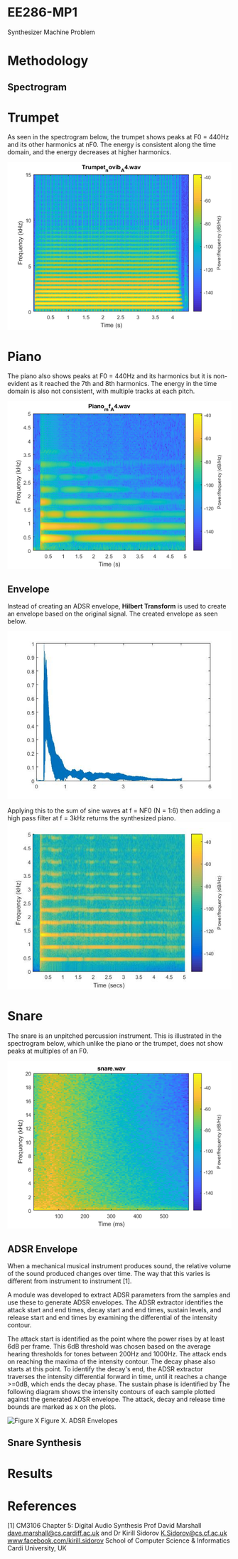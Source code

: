 # EE286-MP1
Synthesizer Machine Problem

# Methodology

## Spectrogram

# Trumpet 
As seen in the spectrogram below, the trumpet shows peaks at F0 = 440Hz and its other harmonics at nF0. The energy is consistent along the time domain, and the energy decreases at higher harmonics.

![Figure X](https://github.com/carldegs/EE286-MP1/blob/master/spectrogram_trumpet.png?raw=true)

# Piano
The piano also shows peaks at F0 = 440Hz and its harmonics but it is non-evident as it reached the 7th and 8th harmonics. The energy in the time domain is also not consistent, with multiple tracks at each pitch.

![Figure X](https://github.com/carldegs/EE286-MP1/blob/master/spectrogram_piano.png?raw=true)

## Envelope
Instead of creating an ADSR envelope, **Hilbert Transform** is used to create an envelope based on the original signal. The created envelope as seen below.

![Figure X](https://github.com/carldegs/EE286-MP1/blob/master/piano_envelope.jpg?raw=true)

Applying this to the sum of sine waves at f = NF0 (N = 1:6) then adding a high pass filter at f = 3kHz returns the synthesized piano.
![Figure X](https://github.com/carldegs/EE286-MP1/blob/master/piano_synth.jpg?raw=true)


# Snare
The snare is an unpitched percussion instrument. This is illustrated in the spectrogram below, which unlike the piano or the trumpet, does not show peaks at multiples of an F0. 

![Figure X](https://github.com/carldegs/EE286-MP1/blob/master/spectrogram_snare.png?raw=true)

## ADSR Envelope

When a mechanical musical instrument produces sound, the relative volume of the sound produced changes over time. The way that this
varies is different from instrument to instrument [1]. 

A module was developed to extract ADSR parameters from the samples and use these to generate ADSR envelopes. The ADSR extractor identifies the attack start and end times, decay start and end times, sustain levels, and release start and end times by examining the differential of the intensity contour. 

The attack start is identified as the point where the power rises by at least 6dB per frame.  This 6dB threshold was chosen based on the average hearing thresholds for tones between 200Hz and 1000Hz. The attack ends on reaching the maxima of the intensity contour.
The decay phase also starts at this point. To identify the decay's end, the ADSR extractor traverses the intensity differential forward in time, until it reaches a change >=0dB, which ends the decay phase.
The sustain phase is identified by 
The following diagram shows the intensity contours of each sample plotted against the generated ADSR envelope. The attack, decay and release time bounds are marked as x on the plots.

![Figure X](https://github.com/narzdavid/EE286-MP1/blob/master/envelopes.jpg)
Figure X. ADSR Envelopes

## Snare Synthesis

# Results

# References 

[1] CM3106 Chapter 5: Digital Audio Synthesis
Prof David Marshall
dave.marshall@cs.cardiff.ac.uk
and
Dr Kirill Sidorov
K.Sidorov@cs.cf.ac.uk
www.facebook.com/kirill.sidorov
School of Computer Science & Informatics
Cardi University, UK
